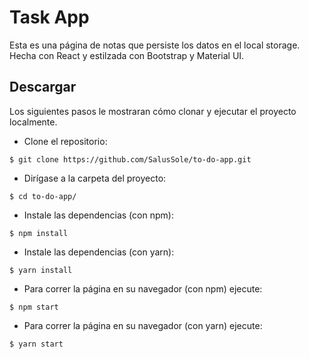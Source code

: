 # Task App

Esta es una página de notas que persiste los datos en el local storage. Hecha con React y estilzada con Bootstrap y Material UI.

## Descargar

Los siguientes pasos le mostraran cómo clonar y ejecutar el proyecto localmente.

+ Clone el repositorio:

``$ git clone https://github.com/SalusSole/to-do-app.git``

+ Dirígase a la carpeta del proyecto:

``$ cd to-do-app/``

+ Instale las dependencias (con npm):

``$ npm install``

+ Instale las dependencias (con yarn):

``$ yarn install``

+ Para correr la página en su navegador (con npm) ejecute:

``$ npm start``

+ Para correr la página en su navegador (con yarn) ejecute:

``$ yarn start``
